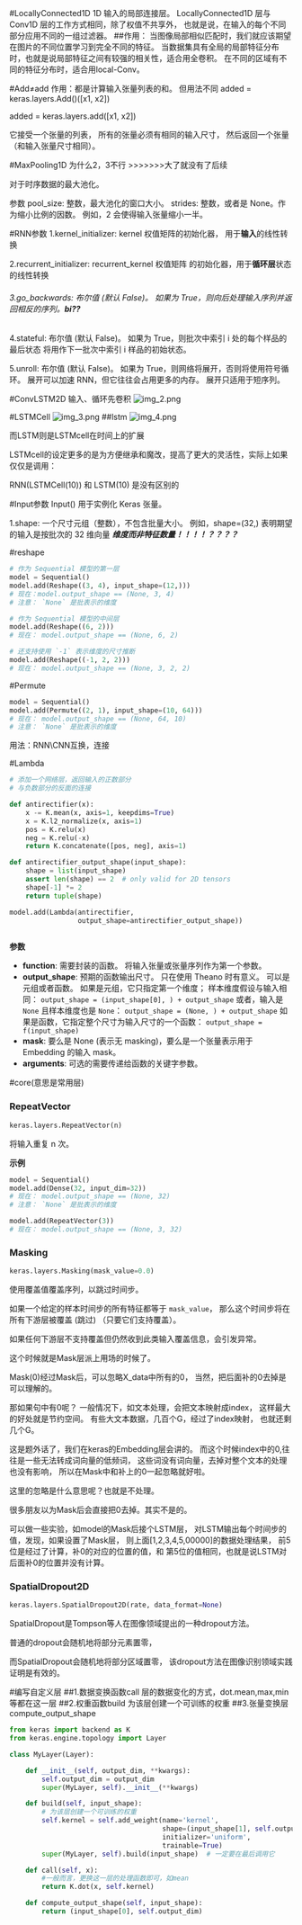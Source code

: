 #LocallyConnected1D
1D 输入的局部连接层。
LocallyConnected1D 层与 Conv1D 层的工作方式相同，除了权值不共享外， 
也就是说，在输入的每个不同部分应用不同的一组过滤器。
##作用：
当图像局部相似匹配时，我们就应该期望在图片的不同位置学习到完全不同的特征。
当数据集具有全局的局部特征分布时，也就是说局部特征之间有较强的相关性，适合用全卷积。
在不同的区域有不同的特征分布时，适合用local-Conv。

#Add≠add
作用：都是计算输入张量列表的和。
但用法不同
added = keras.layers.Add()([x1, x2]) 

added = keras.layers.add([x1, x2])

它接受一个张量的列表， 所有的张量必须有相同的输入尺寸， 然后返回一个张量（和输入张量尺寸相同）。

#MaxPooling1D
为什么2，3不行  >>>>>>>大了就没有了后续

对于时序数据的最大池化。

参数
pool_size: 整数，最大池化的窗口大小。
strides: 整数，或者是 None。作为缩小比例的因数。 例如，2 会使得输入张量缩小一半。

#RNN参数
1.kernel_initializer: kernel 权值矩阵的初始化器， 用于**输入**的线性转换

2.recurrent_initializer: recurrent_kernel 权值矩阵 的初始化器，用于**循环层**状态的线性转换

###### 3.go_backwards: 布尔值 (默认 False)。 如果为 True，则向后处理输入序列并返回相反的序列。**_bi??_**

4.stateful: 布尔值 (默认 False)。 如果为 True，则批次中索引 i 处的每个样品的最后状态 将用作下一批次中索引 i 样品的初始状态。

5.unroll: 布尔值 (默认 False)。 如果为 True，则网络将展开，否则将使用符号循环。 展开可以加速 RNN，但它往往会占用更多的内存。 展开只适用于短序列。


#ConvLSTM2D
输入、循环先卷积
![img_2.png](img_2.png)

#LSTMCell
![img_3.png](img_3.png)
##lstm
![img_4.png](img_4.png)

而LSTM则是LSTMcell在时间上的扩展

LSTMcell的设定更多的是为方便继承和魔改，提高了更大的灵活性，实际上如果仅仅是调用：

RNN(LSTMCell(10)) 和 LSTM(10) 是没有区别的

#Input参数
Input() 用于实例化 Keras 张量。

1.shape: 一个尺寸元组（整数），不包含批量大小。 例如，shape=(32,) 表明期望的输入是按批次的 32 维向量
**_维度而非特征数量！！！！？？？？_**

#reshape
```python
# 作为 Sequential 模型的第一层
model = Sequential()
model.add(Reshape((3, 4), input_shape=(12,)))
# 现在：model.output_shape == (None, 3, 4)
# 注意： `None` 是批表示的维度

# 作为 Sequential 模型的中间层
model.add(Reshape((6, 2)))
# 现在： model.output_shape == (None, 6, 2)

# 还支持使用 `-1` 表示维度的尺寸推断
model.add(Reshape((-1, 2, 2)))
# 现在： model.output_shape == (None, 3, 2, 2)
```


#Permute
```python
model = Sequential()
model.add(Permute((2, 1), input_shape=(10, 64)))
# 现在： model.output_shape == (None, 64, 10)
# 注意： `None` 是批表示的维度
```
用法：RNN\CNN互换，连接



#Lambda
```python
# 添加一个网络层，返回输入的正数部分
# 与负数部分的反面的连接

def antirectifier(x):
    x -= K.mean(x, axis=1, keepdims=True)
    x = K.l2_normalize(x, axis=1)
    pos = K.relu(x)
    neg = K.relu(-x)
    return K.concatenate([pos, neg], axis=1)

def antirectifier_output_shape(input_shape):
    shape = list(input_shape)
    assert len(shape) == 2  # only valid for 2D tensors
    shape[-1] *= 2
    return tuple(shape)

model.add(Lambda(antirectifier,
                 output_shape=antirectifier_output_shape))



```
__参数__

- __function__: 需要封装的函数。
将输入张量或张量序列作为第一个参数。
- __output_shape__: 预期的函数输出尺寸。
    只在使用 Theano 时有意义。
    可以是元组或者函数。
    如果是元组，它只指定第一个维度；
        样本维度假设与输入相同：
        `output_shape = (input_shape[0], ) + output_shape`
        或者，输入是 `None` 且样本维度也是 `None`：
        `output_shape = (None, ) + output_shape`
        如果是函数，它指定整个尺寸为输入尺寸的一个函数：
        `output_shape = f(input_shape)`
- __mask__: 要么是 None (表示无 masking)，要么是一个张量表示用于 Embedding 的输入 mask。
- __arguments__: 可选的需要传递给函数的关键字参数。


#core(意思是常用层)
### RepeatVector

```python
keras.layers.RepeatVector(n)
```

将输入重复 n 次。

__示例__


```python
model = Sequential()
model.add(Dense(32, input_dim=32))
# 现在： model.output_shape == (None, 32)
# 注意： `None` 是批表示的维度

model.add(RepeatVector(3))
# 现在： model.output_shape == (None, 3, 32)
```
### Masking

```python
keras.layers.Masking(mask_value=0.0)
```

使用覆盖值覆盖序列，以跳过时间步。

如果一个给定的样本时间步的所有特征都等于 `mask_value`，
那么这个时间步将在所有下游层被覆盖 (跳过)
（只要它们支持覆盖）。

如果任何下游层不支持覆盖但仍然收到此类输入覆盖信息，会引发异常。

这个时候就是Mask层派上用场的时候了。

Mask(0)经过Mask后，可以忽略X_data中所有的0，
当然，把后面补的0去掉是可以理解的。

那如果句中有0呢？
一般情况下，如文本处理，会把文本映射成index，
这样最大的好处就是节约空间。
有些大文本数据，几百个G，经过了index映射，
也就还剩几个G。

这是题外话了，我们在keras的Embedding层会讲的。
而这个时候index中的0,往往是一些无法转成词向量的低频词，
这些词没有词向量，去掉对整个文本的处理也没有影响，
所以在Mask中和补上的0一起忽略就好啦。

这里的忽略是什么意思呢？也就是不处理。

很多朋友以为Mask后会直接把0去掉。其实不是的。

可以做一些实验，如model的Mask后接个LSTM层，
对LSTM输出每个时间步的值，发现，如果设置了Mask层，
则上面[1,2,3,4,5,00000]的数据处理结果，
前5位是经过了计算，补0的对应的位置的值，和
第5位的值相同，也就是说LSTM对后面补0的位置并没有计算。


### SpatialDropout2D

```python
keras.layers.SpatialDropout2D(rate, data_format=None)
```

SpatialDropout是Tompson等人在图像领域提出的一种dropout方法。

普通的dropout会随机地将部分元素置零，

而SpatialDropout会随机地将部分区域置零，
该dropout方法在图像识别领域实践证明是有效的。



#编写自定义层
##1.数据变换函数call
层的数据变化的方式，dot.mean,max,min等都在这一层
##2.权重函数build
为该层创建一个可训练的权重
##3.张量变换层compute_output_shape
```python
from keras import backend as K
from keras.engine.topology import Layer

class MyLayer(Layer):

    def __init__(self, output_dim, **kwargs):
        self.output_dim = output_dim
        super(MyLayer, self).__init__(**kwargs)

    def build(self, input_shape):
        # 为该层创建一个可训练的权重
        self.kernel = self.add_weight(name='kernel', 
                                      shape=(input_shape[1], self.output_dim),
                                      initializer='uniform',
                                      trainable=True)
        super(MyLayer, self).build(input_shape)  # 一定要在最后调用它

    def call(self, x):
        #一般而言，更换这一层的处理函数即可，如mean
        return K.dot(x, self.kernel)

    def compute_output_shape(self, input_shape):
        return (input_shape[0], self.output_dim)
```
